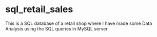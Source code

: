 # sql_retail_sales
This is a SQL database of a retail shop where I have made some Data Analysis using the SQL queries in MySQL server
